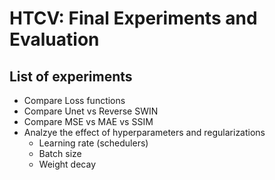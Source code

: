 # HTCV: Final Experiments and Evaluation

## List of experiments
- Compare Loss functions
- Compare Unet vs Reverse SWIN
- Compare MSE vs MAE vs SSIM
- Analzye the effect of hyperparameters and regularizations
    - Learning rate (schedulers)
    - Batch size
    - Weight decay